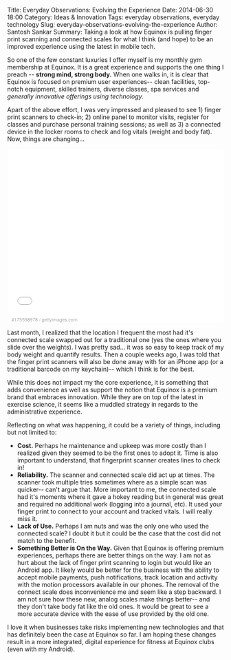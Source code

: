 Title: Everyday Observations: Evolving the Experience
Date: 2014-06-30 18:00
Category: Ideas & Innovation
Tags: everyday observations, everyday technology
Slug: everyday-observations-evolving-the-experience
Author: Santosh Sankar
Summary: Taking a look at how Equinox is pulling finger print scanning and connected scales for what I think (and hope) to be an improved experience using the latest in mobile tech.

So one of the few constant luxuries I offer myself is my monthly gym membership at Equinox. It is a great experience and supports the one thing I preach -- **strong mind, strong body.** When one walks in, it is clear that Equinox is focused on premium user experiences-- clean facilities, top-notch equipment, skilled trainers, diverse classes, spa services and *generally innovative offerings using technology.*

Apart of the above effort, I was very impressed and pleased to see 1) finger print scanners to check-in; 2) online panel to monitor visits, register for classes and purchase personal training sessions;  as well as 3) a connected device in the locker rooms to check and log vitals (weight and body fat). Now, things are changing...

<div style="background-color:#fff;display:inline-block;font-family:'Helvetica Neue',Arial,sans-serif;color:#a7a7a7;font-size:11px;width:100%;max-width:507px;min-width:300px;"><div style="overflow:hidden;position:relative;height:0;padding:66.666667% 0 49px 0;width:100%;"><iframe src="//embed.gettyimages.com/embed/175558978?et=DkUKJUStSiZSBn46UjQoUg&sig=H4hCWUoy_6HGp2dJiOFYNvrq767DfV3kjRNPZysimwo=" width="507" height="387" scrolling="no" frameborder="0" style="display:inline-block;position:absolute;top:0;left:0;width:100%;height:100%;"></iframe></div><p style="margin:0;"></p><div style="padding:0;margin:4px 0 0 10px;text-align:left;"><a href="http://www.gettyimages.com/detail/175558978" target="_blank" style="color:#a7a7a7;text-decoration:none;font-weight:normal !important;border:none;display:inline-block;">#175558978</a> / <a href="http://www.gettyimages.com" target="_blank" style="color:#a7a7a7;text-decoration:none;font-weight:normal !important;border:none;display:inline-block;">gettyimages.com</a></div></div>


Last month, I realized that the location I frequent the most had it's connected scale swapped out for a traditional one (yes the ones where you slide over the weights). I was pretty sad... it was so easy to keep track of my body weight and quantify results. Then a couple weeks ago, I was told that the finger print scanners will also be done away with for an iPhone app (or a traditional barcode on my keychain)-- which I think is for the best.

While this does not impact my the core experience, it is something that adds convenience as well as support the notion that Equinox is a premium brand that embraces innovation. While they are on top of the latest in exercise science, it seems like a muddled strategy in regards to the administrative experience.

Reflecting on what was happening, it could be a variety of things, including but not limited to:

* **Cost.** Perhaps he maintenance and upkeep was more costly than I realized given they seemed to be the first ones to adopt it. Time is also important to understand, that fingerprint scanner creates lines to check in!
*  **Reliability.** The scanner and connected scale did act up at times. The scanner took multiple tries sometimes where as a simple scan was quicker-- can't argue that. More important to me, the connected scale had it's moments where it gave a hokey reading but in general was great and required no additional work (logging into a journal, etc). It used your finger print to connect to your account and tracked vitals. I will really miss it.
*  **Lack of Use.** Perhaps I am nuts and was the only one who used the connected scale? I doubt it but it could be the case that the cost did not match to the benefit.
*  **Something Better is On the Way.** Given that Equinox is offering premium experiences, perhaps there are better things on the way. I am not as hurt about the lack of finger print scanning to login but would like an Android app. It likely would be better for the business with the ability to accept mobile payments, push notifications, track location and activity with the motion processors available in our phones. The removal of the connect scale does inconvenience me and seem like a step backward. I am not sure how these new, analog scales make things better-- and they don't take body fat like the old ones. It would be great to see a more accurate device with the ease of use provided by the old one.

I love it when businesses take risks implementing new technologies and that has definitely been the case at Equinox so far. I am hoping these changes result in a more integrated, digital experience for fitness at Equinox clubs (even with my Android).